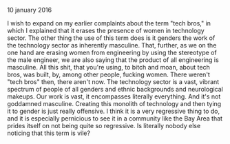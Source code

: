 10 january 2016

I wish to expand on my earlier complaints about the term "tech bros," in which I explained that it erases the presence of women in technology sector.
The other thing the use of this term does is it genders the work of the technology sector as inherently masculine. That, further, as we on the one hand are erasing women from engineering by using the stereotype of the male engineer, we are also saying that the product of all engineering is masculine.
All this shit, that you're using, to bitch and moan, about tech bros, was built, by, among other people, fucking women. There weren't "tech bros" then, there aren't now. The technology sector is a vast, vibrant spectrum of people of all genders and ethnic backgrounds and neurological makeups.
Our work is vast, it encompasses literally everything. And it's not goddamned masculine.
Creating this monolith of technology and then tying it to gender is just really offensive. I think it is a very regressive thing to do, and it is especially pernicious to see it in a community like the Bay Area that prides itself on not being quite so regressive.
Is literally nobody else noticing that this term is vile?
